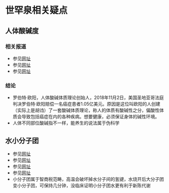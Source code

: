 # 世罕泉相关疑点

## 人体酸碱度

### 相关报道
* 参见[网址](https://baijiahao.baidu.com/s?id=1616520383198170924&wfr=spider&for=pc)
* 参见[网址](http://www.360doc.com/content/20/0414/01/274735_905796884.shtml)
* 参见[网址](https://www.gerenjianli.com/Mingren/72/c78clkeb6a.html)

### 结论
* 罗伯特·欧阳，人体酸碱体质理论创始人，2018年11月2日，美国圣地亚哥法庭判决罗伯特·欧阳赔偿一名癌症患者1.05亿美元。原因是这位叫欧阳的人创建（实际上是胡诌）了一套酸碱体质理论，称人的体质有酸碱性之分，偏酸性体质会导致包括癌症在内的各种疾病。想要健康，必须保证身体的碱性环境。
* 人体不同部位酸碱指不一样，能养生的说法属于伪科学

## 水小分子团
* 参见[网址](https://zhuanlan.zhihu.com/p/195643008?ivk_sa=1024320u)
* 参见[网址](https://wenku.baidu.com/view/3b0be7a9d3d233d4b14e852458fb770bf78a3b91.html)
* 参见[网址](https://zhidao.baidu.com/question/1369995543012075739.html)
* 参见[网址](https://baijiahao.baidu.com/s?id=1673878484321943339&wfr=spider&for=pc)
* 小分子团属于智商税范畴，高温会破坏掉水分子间的氢键，水烧开后大分子团变小分子团，可保持几分钟，没临床证明小分子团水更有利于新陈代谢